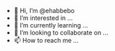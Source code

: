- 👋 Hi, I’m @ehabbebo
- 👀 I’m interested in ...
- 🌱 I’m currently learning ...
- 💞️ I’m looking to collaborate on ...
- 📫 How to reach me ...

<!---
ehabbebo/ehabbebo is a ✨ special ✨ repository because its `README.md` (this file) appears on your GitHub profile.
You can click the Preview link to take a look at your changes.
--->
